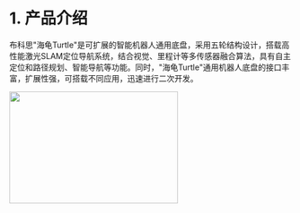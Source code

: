 ﻿# 1.	产品介绍
布科思"海龟Turtle"是可扩展的智能机器人通用底盘，采用五轮结构设计，搭载高性能激光SLAM定位导航系统，结合视觉、里程计等多传感器融合算法，具有自主定位和路径规划、智能导航等功能。同时，"海龟Turtle"通用机器人底盘的接口丰富，扩展性强，可搭载不同应用，迅速进行二次开发。

<img src="https://img-blog.csdnimg.cn/20200106114556292.png?x-oss-process=image/watermark,type_ZmFuZ3poZW5naGVpdGk,shadow_10,text_aHR0cHM6Ly9ibG9nLmNzZG4ubmV0L2Z1cm9uZ2h1YWh1YQ==,size_16,color_FFFFFF,t_70" width = "300" height = "200"  align=center />